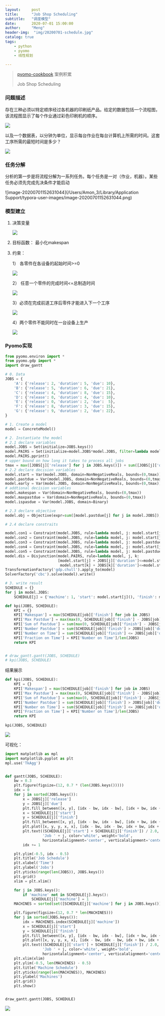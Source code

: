```yaml
---
layout:     post
title:      "Job Shop Scheduling"
subtitle:   "调度模型"
date:       2020-07-01 15:00:00
author:     "Meng"
header-img:  "img/20200701-schedule.jpg"
catalog: true
tags:
    - python
    - pyomo
    - 线性规划

---
```




> [pyomo-cookbook](https://nbviewer.jupyter.org/github/jckantor/ND-Pyomo-Cookbook/blob/master/notebooks/04.02-Job-Shop-Scheduling.ipynb) 案例积累 
>
> Job Shop Scheduling



### 问题描述

存在三种必须以特定顺序经过各机器的印刷纸产品。给定的数据包括一个流程图，该流程图显示了每个作业通过彩色印刷机的顺序。

![](https://tva1.sinaimg.cn/large/007S8ZIlgy1ggbi30n07fj30mc066gm1.jpg)

以及一个数据表，以分钟为单位，显示每台作业在每台计算机上所需的时间。这套工序所需的最短时间是多少？

![](https://tva1.sinaimg.cn/large/007S8ZIlgy1ggbi410chvj30ji07gaaj.jpg)



### 任务分解

分析的第一步是将流程分解为一系列任务。每个任务是一对（作业，机器）。某些任务必须先完成先决条件才能启动

![image-20200701152631044](/Users/Amon_3/Library/Application Support/typora-user-images/image-20200701152631044.png)

### 模型建立

1. 决策变量

   ![](https://tva1.sinaimg.cn/large/007S8ZIlgy1ggbi5u0c0sj30fi054q39.jpg)

2. 目标函数： 最小化makespan

3. 约束：

   1） 各零件在各设备的起始时间>=0

   ![](https://tva1.sinaimg.cn/large/007S8ZIlgy1ggbi71u531j30k601k0sp.jpg)

   2） 任意一个零件的完成时间<=总制造时间

   ![](https://tva1.sinaimg.cn/large/007S8ZIlgy1ggbi7uf754j30ke01k74d.jpg)

   3）必须在完成前道工序后零件才能进入下一个工序

   ![](https://tva1.sinaimg.cn/large/007S8ZIlgy1ggbi99b1pxj30k801mwen.jpg)

   4）两个零件不能同时在一台设备上生产

   ![](https://tva1.sinaimg.cn/large/007S8ZIlgy1ggbia3yscxj30ko01ejrk.jpg)





### Pyomo实现

```python
from pyomo.environ import *
from pyomo.gdp import *
import draw_gantt

# 0. Data
JOBS = {
    'A': {'release': 2, 'duration': 5, 'due': 10},
    'B': {'release': 5, 'duration': 6, 'due': 21},
    'C': {'release': 4, 'duration': 8, 'due': 15},
    'D': {'release': 0, 'duration': 4, 'due': 10},
    'E': {'release': 0, 'duration': 2, 'due':  5},
    'F': {'release': 8, 'duration': 3, 'due': 15},
    'G': {'release': 9, 'duration': 2, 'due': 22},
}

# 1. Create a model
model = ConcreteModel()

# 2. Instantiate the model
# 2.1 declare variables
model.JOBS = Set(initialize=JOBS.keys())
model.PAIRS = Set(initialize=model.JOBS*model.JOBS, filter=lambda model, j,k: j<k)
model.PAIRS.pprint()
# upper bound on how long it takes to process all jobs
tmax = max([JOBS[j]['release'] for j in JOBS.keys()]) + sum([JOBS[j]['duration'] for j in JOBS.keys()])
# 2.2 declare decision variables
model.start = Var(model.JOBS, domain=NonNegativeReals, bounds=(0,tmax))
model.pastdue = Var(model.JOBS, domain=NonNegativeReals, bounds=(0,tmax))
model.early = Var(model.JOBS, domain=NonNegativeReals, bounds=(0,tmax))
# addtional decision variables
model.makespan = Var(domain=NonNegativeReals, bounds=(0,tmax))
model.maxpastdue = Var(domain=NonNegativeReals, bounds=(0,tmax))
model.ispasdue = Var(model.JOBS, domain=Binary)

# 2.3 declare objective
model.obj = Objective(expr=sum([model.pastdue[j] for j in model.JOBS]), sense=minimize)

# 2.4 declare constraits

model.con1 = Constraint(model.JOBS, rule=lambda model, j: model.start[j] >= JOBS[j]['release'])
model.con2 = Constraint(model.JOBS, rule=lambda model, j: model.start[j] + JOBS[j]['duration'] + model.early[j] == JOBS[j]['due'] + model.pastdue[j])
model.con3 = Constraint(model.JOBS, rule=lambda model, j: model.pastdue[j] <= model.maxpastdue)
model.con4 = Constraint(model.JOBS, rule=lambda model, j: model.start[j] + JOBS[j]['duration'] <= model.makespan)
model.con5 = Constraint(model.JOBS, rule=lambda model, j: model.pastdue[j] <= tmax*model.ispasdue[j])
model.dis = Disjunction(model.PAIRS, rule=lambda model, j, k:
                        [model.start[j] + JOBS[j]['duration']<=model.start[k],
                         model.start[k] + JOBS[k]['duration']<=model.start[j]])
TransformationFactory('gdp.chull').apply_to(model)
SolverFactory('cbc').solve(model).write()

# 3. write result
SCHEDULE = {}
for j in model.JOBS:
    SCHEDULE[j] = {'machine': 1, 'start': model.start[j](), 'finish': model.start[j]() + JOBS[j]['duration']}

def kpi(JOBS, SCHEDULE):
    KPI = {}
    KPI['Makespan'] = max(SCHEDULE[job]['finish'] for job in JOBS)
    KPI['Max Pastdue'] = max(max(0, SCHEDULE[job]['finish'] - JOBS[job]['due']) for job in JOBS)
    KPI['Sum of Pastdue'] = sum(max(0, SCHEDULE[job]['finish'] - JOBS[job]['due']) for job in JOBS)
    KPI['Number Pastdue'] = sum(SCHEDULE[job]['finish'] > JOBS[job]['due'] for job in JOBS)
    KPI['Number on Time'] = sum(SCHEDULE[job]['finish'] <= JOBS[job]['due'] for job in JOBS)
    KPI['Fraction on Time'] = KPI['Number on Time']/len(JOBS)
    return KPI


# draw_gantt.gantt(JOBS, SCHEDULE)
# kpi(JOBS, SCHEDULE)
```



结果展示

```PYTHON
def kpi(JOBS, SCHEDULE):
    KPI = {}
    KPI['Makespan'] = max(SCHEDULE[job]['finish'] for job in JOBS)
    KPI['Max Pastdue'] = max(max(0, SCHEDULE[job]['finish'] - JOBS[job]['due']) for job in JOBS)
    KPI['Sum of Pastdue'] = sum(max(0, SCHEDULE[job]['finish'] - JOBS[job]['due']) for job in JOBS)
    KPI['Number Pastdue'] = sum(SCHEDULE[job]['finish'] > JOBS[job]['due'] for job in JOBS)
    KPI['Number on Time'] = sum(SCHEDULE[job]['finish'] <= JOBS[job]['due'] for job in JOBS)
    KPI['Fraction on Time'] = KPI['Number on Time']/len(JOBS)
    return KPI
  
kpi(JOBS, SCHEDULE)
```

![](https://tva1.sinaimg.cn/large/007S8ZIlgy1ggbihq9ce1j30i20jsgnx.jpg)



可视化： 

```python
import matplotlib as mpl
import matplotlib.pyplot as plt
mpl.use('TkAgg')


def gantt(JOBS, SCHEDULE):
    bw = 0.3
    plt.figure(figsize=(12, 0.7 * (len(JOBS.keys()))))
    idx = 0
    for j in sorted(JOBS.keys()):
        x = JOBS[j]['release']
        y = JOBS[j]['due']
        plt.fill_between([x, y], [idx - bw, idx - bw], [idx + bw, idx + bw], color='cyan', alpha=0.6)
        x = SCHEDULE[j]['start']
        y = SCHEDULE[j]['finish']
        plt.fill_between([x, y], [idx - bw, idx - bw], [idx + bw, idx + bw], color='red', alpha=0.5)
        plt.plot([x, y, y, x, x], [idx - bw, idx - bw, idx + bw, idx + bw, idx - bw], color='k')
        plt.text((SCHEDULE[j]['start'] + SCHEDULE[j]['finish']) / 2.0, idx,
                 'Job ' + j, color='white', weight='bold',
                 horizontalalignment='center', verticalalignment='center')
        idx += 1

    plt.ylim(-0.5, idx - 0.5)
    plt.title('Job Schedule')
    plt.xlabel('Time')
    plt.ylabel('Jobs')
    plt.yticks(range(len(JOBS)), JOBS.keys())
    plt.grid()
    xlim = plt.xlim()

    for j in JOBS.keys():
        if 'machine' not in SCHEDULE[j].keys():
            SCHEDULE[j]['machine'] = 1
    MACHINES = sorted(set([SCHEDULE[j]['machine'] for j in JOBS.keys()]))

    plt.figure(figsize=(12, 0.7 * len(MACHINES)))
    for j in sorted(JOBS.keys()):
        idx = MACHINES.index(SCHEDULE[j]['machine'])
        x = SCHEDULE[j]['start']
        y = SCHEDULE[j]['finish']
        plt.fill_between([x, y], [idx - bw, idx - bw], [idx + bw, idx + bw], color='red', alpha=0.5)
        plt.plot([x, y, y, x, x], [idx - bw, idx - bw, idx + bw, idx + bw, idx - bw], color='k')
        plt.text((SCHEDULE[j]['start'] + SCHEDULE[j]['finish']) / 2.0, idx,
                 'Job ' + j, color='white', weight='bold',
                 horizontalalignment='center', verticalalignment='center')
    plt.xlim(xlim)
    plt.ylim(-0.5, len(MACHINES) - 0.5)
    plt.title('Machine Schedule')
    plt.yticks(range(len(MACHINES)), MACHINES)
    plt.ylabel('Machines')
    plt.grid()
    plt.show()


draw_gantt.gantt(JOBS, SCHEDULE)

```

![](https://tva1.sinaimg.cn/large/007S8ZIlgy1ggbiiflk53j314c0logoh.jpg)